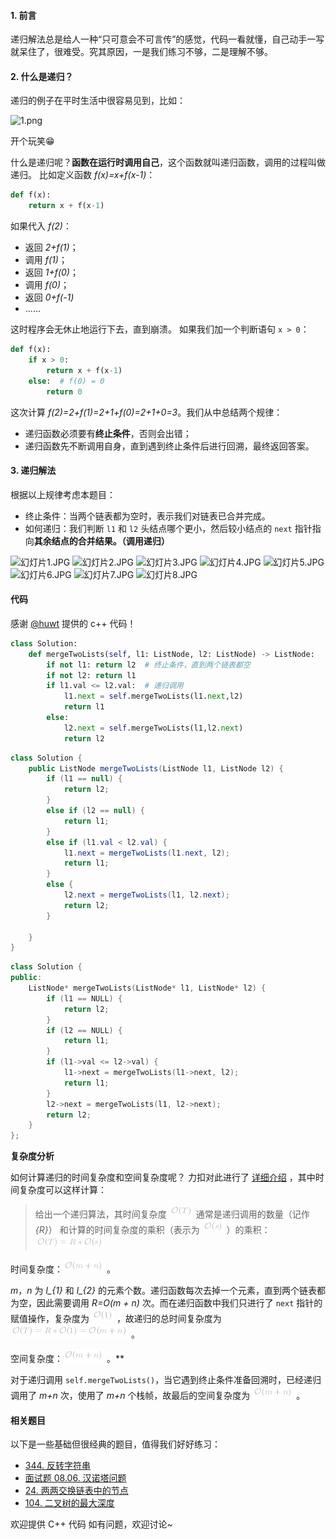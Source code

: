 #### 1. 前言
递归解法总是给人一种“只可意会不可言传”的感觉，代码一看就懂，自己动手一写就呆住了，很难受。究其原因，一是我们练习不够，二是理解不够。
#### 2. 什么是递归？
递归的例子在平时生活中很容易见到，比如：

![1.png](https://pic.leetcode-cn.com/86c8ce53d2a91f3d710fdba825333be582a15bd661e9f05a10278bf558fbf1ef-1.png)

开个玩笑😁

什么是递归呢？**函数在运行时调用自己**，这个函数就叫递归函数，调用的过程叫做递归。
比如定义函数 *f(x)=x+f(x-1)*：

```python []
def f(x):
    return x + f(x-1)
```
如果代入 *f(2)*：
- 返回 *2+f(1)*；
- 调用 *f(1)*；
- 返回 *1+f(0)*；
- 调用 *f(0)*；
- 返回 *0+f(-1)*
- ......

这时程序会无休止地运行下去，直到崩溃。
如果我们加一个判断语句 `x > 0`：
```python []
def f(x):
    if x > 0:
        return x + f(x-1)
    else:  # f(0) = 0
        return 0
```

这次计算 *f(2)=2+f(1)=2+1+f(0)=2+1+0=3*。我们从中总结两个规律：
- 递归函数必须要有**终止条件**，否则会出错；
- 递归函数先不断调用自身，直到遇到终止条件后进行回溯，最终返回答案。

#### 3. 递归解法
根据以上规律考虑本题目：
- 终止条件：当两个链表都为空时，表示我们对链表已合并完成。
- 如何递归：我们判断 `l1` 和 `l2` 头结点哪个更小，然后较小结点的 `next` 指针指向**其余结点的合并结果。（调用递归）**


 ![幻灯片1.JPG](https://pic.leetcode-cn.com/668abafb89019020313bfe66f0a4c272967f2ee271cde1c2a8de0bc7b2abc1fe-%E5%B9%BB%E7%81%AF%E7%89%871.JPG) ![幻灯片2.JPG](https://pic.leetcode-cn.com/44791a290462582675ea3377dbac43fada52391fb6545f6f9947d6e33feb928c-%E5%B9%BB%E7%81%AF%E7%89%872.JPG) ![幻灯片3.JPG](https://pic.leetcode-cn.com/a2376012cffdff9d3469fb3867ff91956da91167786950ff167e66d6eb45397a-%E5%B9%BB%E7%81%AF%E7%89%873.JPG) ![幻灯片4.JPG](https://pic.leetcode-cn.com/fe5eca7edea29a76316f7e8529f73a90ae4990fd66fea093c6ee91567788e482-%E5%B9%BB%E7%81%AF%E7%89%874.JPG) ![幻灯片5.JPG](https://pic.leetcode-cn.com/e59fd2981f3633cc70a90bd3136e07647ecf89c6f4eefb82159ea54db9772889-%E5%B9%BB%E7%81%AF%E7%89%875.JPG) ![幻灯片6.JPG](https://pic.leetcode-cn.com/a09013b986b6b66252276ddbe5e404ce746040b26ab9bc8c195e3fb3e15a05bb-%E5%B9%BB%E7%81%AF%E7%89%876.JPG) ![幻灯片7.JPG](https://pic.leetcode-cn.com/e95ec0c841cfa308e5789eb1f9f214f785bc77d99214c01504b303939581eb07-%E5%B9%BB%E7%81%AF%E7%89%877.JPG) ![幻灯片8.JPG](https://pic.leetcode-cn.com/c1687ef7811036b7b5e58e4882ed12e243f6a77ddb8077123f013ef094cafd73-%E5%B9%BB%E7%81%AF%E7%89%878.JPG) 


#### 代码
感谢 [@huwt](/u/huwt/) 提供的 c++ 代码！
```Python []
class Solution:
    def mergeTwoLists(self, l1: ListNode, l2: ListNode) -> ListNode:
        if not l1: return l2  # 终止条件，直到两个链表都空
        if not l2: return l1
        if l1.val <= l2.val:  # 递归调用
            l1.next = self.mergeTwoLists(l1.next,l2)
            return l1
        else:
            l2.next = self.mergeTwoLists(l1,l2.next)
            return l2
```
```Java []
class Solution {
    public ListNode mergeTwoLists(ListNode l1, ListNode l2) {
        if (l1 == null) {
            return l2;
        }
        else if (l2 == null) {
            return l1;
        }
        else if (l1.val < l2.val) {
            l1.next = mergeTwoLists(l1.next, l2);
            return l1;
        }
        else {
            l2.next = mergeTwoLists(l1, l2.next);
            return l2;
        }

    }
}
```

```C++ []
class Solution {
public:
    ListNode* mergeTwoLists(ListNode* l1, ListNode* l2) {
        if (l1 == NULL) {
            return l2;
        }
        if (l2 == NULL) {
            return l1;
        }
        if (l1->val <= l2->val) {
            l1->next = mergeTwoLists(l1->next, l2);
            return l1;
        }
        l2->next = mergeTwoLists(l1, l2->next);
        return l2;
    }
};
```


**复杂度分析**

如何计算递归的时间复杂度和空间复杂度呢？ 力扣对此进行了 [详细介绍](https://leetcode-cn.com/explore/orignial/card/recursion-i/259/complexity-analysis/1223/) ，其中时间复杂度可以这样计算：

>给出一个递归算法，其时间复杂度 ![{\mathcal{O}(T)} ](./p__{mathcal{O}_T_}_.png)  通常是递归调用的数量（记作 *{R}*） 和计算的时间复杂度的乘积（表示为 ![{\mathcal{O}(s)} ](./p__{mathcal{O}_s_}_.png) ）的乘积：![{\mathcal{O}(T)=R*\mathcal{O}(s)} ](./p__{mathcal{O}_T__=_R_*_mathcal{O}_s_}_.png)  

 时间复杂度：![{\mathcal{O}}(m+n) ](./p__{mathcal{O}}_m_+_n__.png) 。

*m*，*n* 为 *l_{1}* 和 *l_{2}* 的元素个数。递归函数每次去掉一个元素，直到两个链表都为空，因此需要调用 *R=O(m + n)* 次。而在递归函数中我们只进行了 `next` 指针的赋值操作，复杂度为 ![\mathcal{O}(1) ](./p__mathcal{O}_1__.png) ，故递归的总时间复杂度为 ![{\mathcal{O}(T)=R*\mathcal{O}(1)}={\mathcal{O}}(m+n) ](./p__{mathcal{O}_T__=_R_*_mathcal{O}_1_}={mathcal{O}}_m_+_n__.png)  。

 空间复杂度：![{\mathcal{O}}(m+n) ](./p__{mathcal{O}}_m_+_n__.png) 。**


对于递归调用 `self.mergeTwoLists()`，当它遇到终止条件准备回溯时，已经递归调用了 *m+n* 次，使用了 *m+n* 个栈帧，故最后的空间复杂度为 ![{\mathcal{O}}(m+n) ](./p__{mathcal{O}}_m_+_n__.png) 。

#### 相关题目
以下是一些基础但很经典的题目，值得我们好好练习：
- [344. 反转字符串](https://leetcode-cn.com/problems/reverse-string/)
- [面试题 08.06. 汉诺塔问题](https://leetcode-cn.com/problems/hanota-lcci/solution/tu-jie-yi-nuo-ta-de-gu-shi-ju-shuo-dang-64ge-pan-z/)
- [24. 两两交换链表中的节点 ](https://leetcode-cn.com/problems/swap-nodes-in-pairs/)
- [104. 二叉树的最大深度](https://leetcode-cn.com/problems/maximum-depth-of-binary-tree/)

欢迎提供 C++ 代码
如有问题，欢迎讨论~
